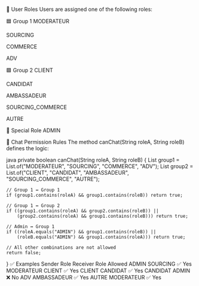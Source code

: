 👥 User Roles
Users are assigned one of the following roles:

🟦 Group 1
MODERATEUR

SOURCING

COMMERCE

ADV

🟩 Group 2
CLIENT

CANDIDAT

AMBASSADEUR

SOURCING_COMMERCE

AUTRE

🔴 Special Role
ADMIN

🔐 Chat Permission Rules
The method canChat(String roleA, String roleB) defines the logic:

java
private boolean canChat(String roleA, String roleB) {
    List<String> group1 = List.of("MODERATEUR", "SOURCING", "COMMERCE", "ADV");
    List<String> group2 = List.of("CLIENT", "CANDIDAT", "AMBASSADEUR", "SOURCING_COMMERCE", "AUTRE");

    // Group 1 ↔ Group 1
    if (group1.contains(roleA) && group1.contains(roleB)) return true;

    // Group 1 ↔ Group 2
    if ((group1.contains(roleA) && group2.contains(roleB)) ||
        (group2.contains(roleA) && group1.contains(roleB))) return true;

    // Admin ↔ Group 1
    if ((roleA.equals("ADMIN") && group1.contains(roleB)) ||
        (roleB.equals("ADMIN") && group1.contains(roleA))) return true;

    // All other combinations are not allowed
    return false;
}
✅ Examples
Sender Role	Receiver Role	Allowed
ADMIN	SOURCING	✅ Yes
MODERATEUR	CLIENT	✅ Yes
CLIENT	CANDIDAT	✅ Yes
CANDIDAT	ADMIN	❌ No
ADV	AMBASSADEUR	✅ Yes
AUTRE	MODERATEUR	✅ Yes
